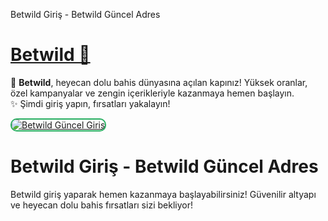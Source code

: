 Betwild Giriş - Betwild Güncel Adres

# <a href="https://cutt.ly/BetwildLink" title="Betwild Güncel Giriş">Betwild 🌟</a>

🎯 **Betwild**, heyecan dolu bahis dünyasına açılan kapınız! Yüksek oranlar, özel kampanyalar ve zengin içerikleriyle kazanmaya hemen başlayın.  
✨ Şimdi giriş yapın, fırsatları yakalayın!

<div>
<a href="https://cutt.ly/BetwildLink" title="Betwild Güncel Giriş">
<img src="https://i.ibb.co/BtMhhf6/g-venligiris.jpg" alt="Betwild Güncel Giriş" style="max-width: 48%; border: 2px solid #27ae60; border-radius: 10px; margin-right: 1%;">
</a>

# Betwild Giriş - Betwild Güncel Adres

Betwild giriş yaparak hemen kazanmaya başlayabilirsiniz! Güvenilir altyapı ve heyecan dolu bahis fırsatları sizi bekliyor!
